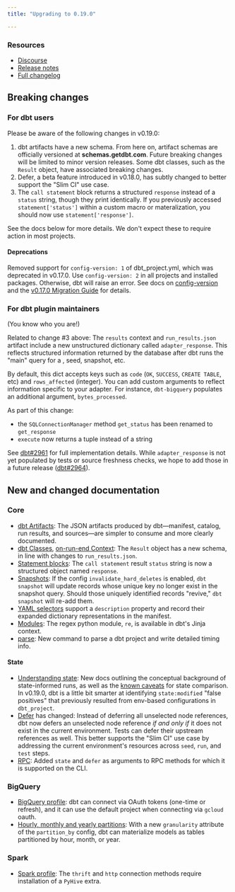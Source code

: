 ```yaml
---
title: "Upgrading to 0.19.0"

---
```


### Resources

- [Discourse](https://discourse.getdbt.com/t/1951)
- [Release notes](https://github.com/dbt-labs/dbt-core/releases/tag/v0.19.0)
- [Full changelog](https://github.com/fishtown-analytics/dbt/blob/0.19.latest/CHANGELOG.md)

## Breaking changes

### For dbt users

Please be aware of the following changes in v0.19.0:

1. dbt artifacts have a new schema. From here on, artifact schemas are officially versioned at **schemas.getdbt.com**. Future breaking changes will be limited to minor version releases. Some dbt classes, such as the `Result` object, have associated breaking changes.
2. Defer, a beta feature introduced in v0.18.0, has subtly changed to better support the "Slim CI" use case.
3. The `call statement` block returns a structured `response` instead of a `status` string, though they print identically. If you previously accessed `statement['status']` within a custom macro or materalization, you should now use `statement['response']`.

See the docs below for more details. We don't expect these to require action in most projects.

#### Deprecations

Removed support for `config-version: 1` of dbt_project.yml, which was deprecated in v0.17.0. Use `config-version: 2` in all projects and installed packages. Otherwise, dbt will raise an error. See docs on [config-version](config-version) and the [v0.17.0 Migration Guide](upgrading-to-0-17-0) for details.

### For dbt plugin maintainers

(You know who you are!)

Related to change #3 above: The `results` context and `run_results.json` artifact include a new unstructured dictionary called `adapter_response`. This reflects structured information returned by the database after dbt runs the "main" query for a <Term id="model" />, seed, snapshot, etc.

By default, this dict accepts keys such as `code` (`OK`, `SUCCESS`, `CREATE TABLE`, etc) and `rows_affected` (integer). You can add custom arguments to reflect information specific to your adapter. For instance, `dbt-bigquery` populates an additional argument, `bytes_processed`.

As part of this change:
- the `SQLConnectionManager` method `get_status` has been renamed to `get_response`
- `execute` now returns a tuple instead of a string

See [dbt#2961](https://github.com/dbt-labs/dbt-core/pull/2961) for full implementation details. While `adapter_response` is not yet populated by tests or source freshness checks, we hope to add those in a future release ([dbt#2964](https://github.com/dbt-labs/dbt-core/issues/2964)).

## New and changed documentation

### Core
- [dbt Artifacts](dbt-artifacts): The JSON artifacts produced by dbt—manifest, catalog, run results, and sources—are simpler to consume and more clearly documented.
- [dbt Classes](dbt-classes#result-objects), [on-run-end Context](on-run-end-context#results): The `Result` object has a new schema, in line with changes to `run_results.json`.
- [Statement blocks](statement-blocks): The `call statement` result `status` string is now a structured object named `response`.
- [Snapshots](snapshots#invalidate_hard_deletes): If the config `invalidate_hard_deletes` is enabled, `dbt snapshot` will update records whose unique key no longer exist in the snapshot query. Should those uniquely identified records "revive," `dbt snapshot` will re-add them.
- [YAML selectors](yaml-selectors) support a `description` property and record their expanded dictionary representations in the manifest.
- [Modules](modules): The regex python module, `re`, is available in dbt's Jinja context.
- [parse](parse): New command to parse a dbt project and write detailed timing info.

#### State
- [Understanding state](understanding-state): New docs outlining the conceptual background of state-informed runs, as well as the [known caveats](state-comparison-caveats) for state comparison. In v0.19.0, dbt is a little bit smarter at identifying `state:modified` "false positives" that previously resulted from env-based configurations in `dbt_project`.
- [Defer](defer) has changed: Instead of deferring all unselected node references, dbt now defers an unselected node reference _if and only if_ it does not exist in the current environment. Tests can defer their upstream references as well. This better supports the "Slim CI" use case by addressing the current environment's resources across `seed`, `run`, and `test` steps.
- [RPC](rpc): Added `state` and `defer` as arguments to RPC methods for which it is supported on the CLI.

### BigQuery
- [BigQuery profile](bigquery-profile): dbt can connect via OAuth tokens (one-time or refresh), and it can use the default project when connecting via `gcloud` oauth.
- [Hourly, monthly and yearly partitions](bigquery-configs#partitioning-by-a-date-or-timestamp): With a new `granularity` attribute of the `partition_by` config, dbt can materialize <Term id="model">models</Term> as tables partitioned by hour, month, or year.

### Spark
- [Spark profile](spark-profile): The `thrift` and `http` connection methods require installation of a `PyHive` extra.
